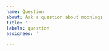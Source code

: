 ```yaml
---
name: Question
about: Ask a question about moonlogs
title: ''
labels: question
assignees: ''

---
```


<!--
Please explain what you're trying to do and how we can help you be more productive with moonlogs.
-->
